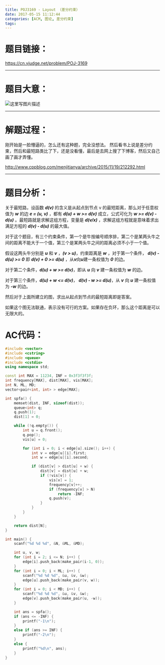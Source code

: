 ```yaml
---
title: POJ3169 - Layout （差分约束）
date: 2017-05-15 11:12:44
categories: [ACM, 图论, 差分约束]
tags:
---
```

# 题目链接：
https://cn.vjudge.net/problem/POJ-3169

------------------------------
# 题目大意：
![这里写图片描述](http://img.blog.csdn.net/20170515103745320?watermark/2/text/aHR0cDovL2Jsb2cuY3Nkbi5uZXQvQUNNX0Zpc2g=/font/5a6L5L2T/fontsize/400/fill/I0JBQkFCMA==/dissolve/70/gravity/SouthEast)

-----------------------------------
# 解题过程：
 刚开始是一脸懵逼的，怎么还有这种题，完全没想法。
 然后看书上说是差分约束，然后和最短路类比了下，还是没看懂，最后是去网上搜了下博客，然后又自己画了画才弄懂。

 http://www.cppblog.com/menjitianya/archive/2015/11/19/212292.html

--------------------------------
# 题目分析：

 关于最短路，设函数 ***d(v)*** 的含义是从起点到节点 v 的最短距离，那么对于任意权值为 ***w*** 的边 ***e = (u, v)*** ，都有 ***d(u) + w >= d(v)*** 成立，公式可化为 ***w >= d(v) - d(u)*** 。最短路就是求解这组方程，变量是 ***d(v/x)*** ，求解这组方程就是意味着求出满足方程的 ***d(v) - d(u)*** 的最大值。

 对于这个题目，有三个约束条件，第一个是牛按编号顺序排，第二个是某两头牛之间的距离不能大于一个值，第三个是某两头牛之间的距离必须不小于一个值。

 假设这两头牛分别是 ***u*** 和 ***v*** ，***(v > u)***，约束距离是 ***w*** ，对于第一个条件， ***d(v) - d(u) >= 0*** 即 ***d(v) + 0 >= d(u)*** ，从***v***向***u***建一条权值为 ***0*** 的边。

 对于第二个条件，***d(u) + w >= d(v)***，即从 ***u*** 向 ***v*** 建一条权值为 ***w*** 的边。

 对于第三个条件，***d(u) + w <= d(v)***， ***d(v) - w >= d(u)***，从 ***v*** 向 ***u*** 建一条权值为 ***-w*** 的边。

 然后对于上面所建立的图，求出从起点到节点的最短距离即是答案。

 如果这个图无法联通，表示没有可行的方案。如果存在负环，那么这个距离是可以无限大的。


# AC代码：

```cpp
#include <vector>
#include <cstring>
#include <queue>
#include <cstdio>
using namespace std;

const int MAX = 11234, INF = 0x3f3f3f3f;
int frequency[MAX], dist[MAX], vis[MAX];
int N, ML, MD;
vector<pair<int, int> > edge[MAX];

int spfa() {
    memset(dist, INF, sizeof(dist));
    queue<int> q;
    q.push(1);
    dist[1] = 0;

    while (!q.empty()) {
        int u = q.front();
        q.pop();
        vis[u] = 0;

        for (int i = 0; i < edge[u].size(); i++) {
            int v = edge[u][i].first;
            int w = edge[u][i].second;

            if (dist[v] > dist[u] + w) {
                dist[v] = dist[u] + w;
                if (!vis[v]) {
                    vis[v] = 1;
                    frequency[v]++;
                    if (frequency[v] > N)
                        return -INF;
                    q.push(v);
                }
            }
        }
    }

    return dist[N];
}

int main() {
    scanf("%d %d %d", &N, &ML, &MD);

    int u, v, w;
    for (int i = 2; i <= N; i++) {
        edge[i].push_back(make_pair(i-1, 0));
    }
    for (int i = 0; i < ML; i++) {
        scanf("%d %d %d", &u, &v, &w);
        edge[u].push_back(make_pair(v, w));
    }
    for (int i = 0; i < MD; i++) {
        scanf("%d %d %d", &u, &v, &w);
        edge[v].push_back(make_pair(u, -w));
    }

    int ans = spfa();
    if (ans <= -INF) {
        printf("-1\n");
    }
    else if (ans >= INF) {
        printf("-2\n");
    }
    else {
        printf("%d\n", ans);
    }
}

```
